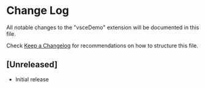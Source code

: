 # Change Log

All notable changes to the "vsceDemo" extension will be documented in this file.

Check [Keep a Changelog](http://keepachangelog.com/) for recommendations on how to structure this file.

## [Unreleased]

- Initial release